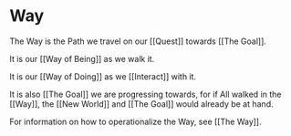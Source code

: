 # Way
The Way is the Path we travel on our [[Quest]] towards [[The Goal]]. 

It is our [[Way of Being]] as we walk it. 

It is our [[Way of Doing]] as we [[Interact]] with it. 

It is also [[The Goal]] we are progressing towards, for if All walked in the [[Way]], the [[New World]] and [[The Goal]] would already be at hand. 

For information on how to operationalize the Way, see [[The Way]]. 


